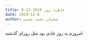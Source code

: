 ```yaml
---
title: خاطره روز 2019-12-8
date: 2019-12-8
author: شعبان محمد حسنی
---
```


امروزم یه روز عادی بود مثل روزای گذشته.